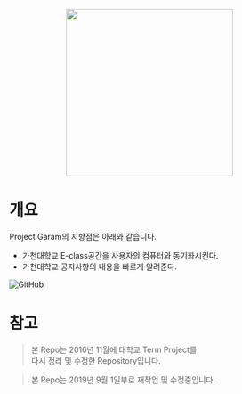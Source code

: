 <p align="center">
    <img src="https://github.com/DokySp/GC162NT-Project-GARAM/blob/master/wikiFiles/splash.gif" width="300px">
</p>

# 개요
Project Garam의 지향점은 아래와 같습니다.
 - 가천대학교 E-class공간을 사용자의 컴퓨터와 동기화시킨다.
 - 가천대학교 공지사항의 내용을 빠르게 알려준다.
 
![GitHub](https://img.shields.io/github/license/dokysp/GC162NT-Project-GARAM)

# 참고
> 본 Repo는 2016년 11월에 대학교 Term Project를<br>다시 정리 및 수정한 Repository입니다.

> 본 Repo는 2019년 9월 1일부로 재작업 및 수정중입니다.
